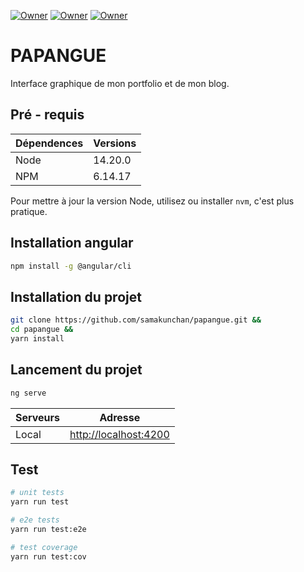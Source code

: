 [![Owner](https://img.shields.io/badge/Owner-Samakunchan%20Technology-blue)](https://samakunchan-technology.com/)
[![Owner](https://img.shields.io/badge/PAPANGUE-v0.9.0-orange)](https://samakunchan-technology.com/)
[![Owner](https://img.shields.io/badge/ANGULAR-v17.3.8-red)]()

# PAPANGUE

Interface graphique de mon portfolio et de mon blog.

## Pré - requis

| Dépendences | Versions |
|-------------|----------|
| Node        | 14.20.0  |
| NPM         | 6.14.17  |

Pour mettre à jour la version Node, utilisez ou installer `nvm`, c'est plus pratique.

## Installation angular

```bash
npm install -g @angular/cli
```

## Installation du projet

```bash
git clone https://github.com/samakunchan/papangue.git && 
cd papangue &&
yarn install
```

## Lancement du projet

```bash
ng serve
```

| Serveurs | Adresse                                        |
|----------|------------------------------------------------|
| Local    | [http://localhost:4200](http://localhost:4200) |

## Test

```bash
# unit tests
yarn run test

# e2e tests
yarn run test:e2e

# test coverage
yarn run test:cov
```
